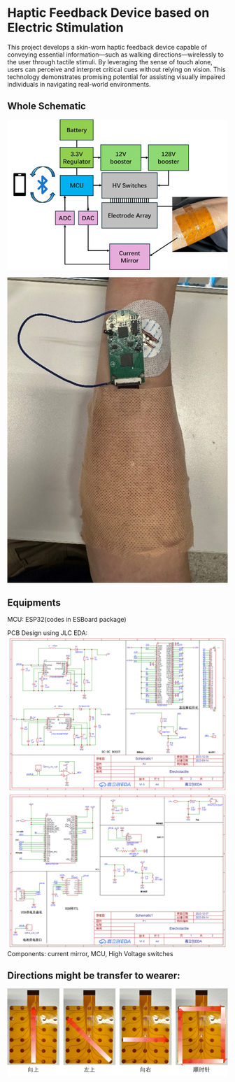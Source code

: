 # Haptic Feedback Device based on Electric Stimulation
This project develops a skin-worn haptic feedback device capable of conveying essential information—such as walking directions—wirelessly to the user through tactile stimuli. By leveraging the sense of touch alone, users can perceive and interpret critical cues without relying on vision. This technology demonstrates promising potential for assisting visually impaired individuals in navigating real-world environments.
## Whole Schematic  
![Flowchart](images/total_Schematic.png)  

<p align="center">
  <img src="images/pcb.jpg" alt="jpg">
</p>  

## Equipments
MCU: ESP32(codes in ESBoard package)  
  
PCB Design using JLC EDA:  
![](images/Schematic1.png)  
![](images/Schematic2.png)  
Components: current mirror, MCU, High Voltage switches  
## Directions might be transfer to wearer:  
![](images/directions.png)  
